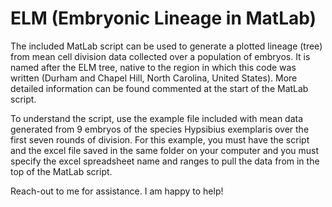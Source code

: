 # ELM (Embryonic Lineage in MatLab)
The included MatLab script can be used to generate a plotted lineage (tree) from mean cell division data collected over a population of embryos. It is named after the ELM tree, native to the region in which this code was written (Durham and Chapel Hill, North Carolina, United States).
More detailed information can be found commented at the start of the MatLab script.

To understand the script, use the example file included with mean data generated from 9 embryos of the species Hypsibius exemplaris over the first seven rounds of division.
For this example, you must have the script and the excel file saved in the same folder on your computer and you must specify the excel spreadsheet name and ranges to pull the data from in the top of the MatLab script.

Reach-out to me for assistance. I am happy to help!
